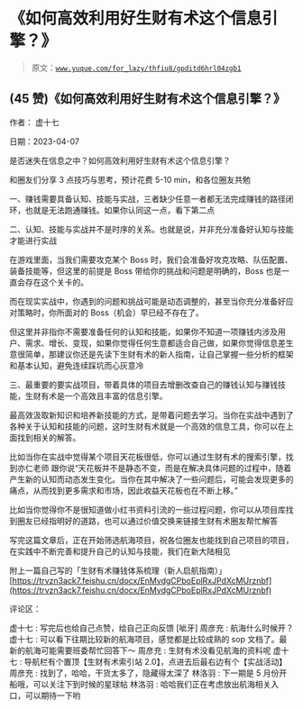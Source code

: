 # 《如何高效利用好生财有术这个信息引擎？》

> 原文：[`www.yuque.com/for_lazy/thfiu8/gpditd6hrl04zgb1`](https://www.yuque.com/for_lazy/thfiu8/gpditd6hrl04zgb1)



## (45 赞)《如何高效利用好生财有术这个信息引擎？》 

作者： 虚十七 

日期：2023-04-07 

是否迷失在信息之中？如何高效利用好生财有术这个信息引擎？ 

和圈友们分享 3 点技巧与思考，预计花费 5-10 min，和各位圈友共勉 

一、赚钱需要具备认知、技能与实战，三者缺少任意一者都无法完成赚钱的路径闭环，也就是无法跑通赚钱。如果你认同这一点，看下第二点 

二、认知、技能与实战并不是时序的关系。也就是说，并非充分准备好认知与技能才能进行实战 

在游戏里面，当我们需要攻克某个 Boss 时，我们会准备好攻克攻略、队伍配置、装备技能等，但这里的前提是 Boss 带给你的挑战和问题是明确的，Boss 也是一直会存在这个关卡的。 

而在现实实战中，你遇到的问题和挑战可能是动态调整的，甚至当你充分准备好应对策略时，你所面对的 Boss（机会）早已经不存在了。 

但这里并非指你不需要准备任何的认知和技能，如果你不知道一项赚钱内涉及用户、需求、增长、变现，如果你觉得任何生意都适合自己做，如果你觉得信息差生意很简单，那建议你还是先读下生财有术的新人指南，让自己掌握一些分析的框架和基本认知，避免连续踩坑而心灰意冷 

三、最重要的要实战项目，带着具体的项目去增删改查自己的赚钱认知与赚钱技能，生财有术是一个高效且丰富的信息引擎。 

最高效汲取新知识和培养新技能的方式，是带着问题去学习。当你在实战中遇到了各种关于认知和技能的问题，这时生财有术就是一个高效的信息工具，你可以在上面找到相关的解答。 

比如当你在实战中觉得某个项目天花板很低，你可以通过生财有术的搜索引擎，找到亦仁老师 跟你说“天花板并不是静态不变，而是在解决具体问题的过程中，随着产生新的认知而动态发生变化。当你在其中解决了一些问题后，可能会发现更多的痛点，从而找到更多需求和市场，因此收益天花板也在不断上移。” 

比如当你觉得你不是很知道做小红书资料引流的一些过程问题，你可以从项目库找到圈友已经指明好的道路，也可以通过价值交换来链接生财有术圈友帮忙解答 

写完这篇文章后，正在开始筛选航海项目，祝各位圈友也能找到自己项目的项目，在实践中不断完善和提升自己的认知与技能，我们在新大陆相见 

附上一篇自己写的「生财有术赚钱体系梳理（新人启航指南）」 [https://trvzn3ack7.feishu.cn/docx/EnMvdgCPboEplRxJPdXcMUrznbf](https://trvzn3ack7.feishu.cn/docx/EnMvdgCPboEplRxJPdXcMUrznbf) 

评论区： 

虚十七 : 写完后也给自己点赞，给自己正向反馈 [呲牙] 周彦充 : 航海什么时候开？ 虚十七 : 可以看下往期比较新的航海项目，感觉都是比较成熟的 sop 文档了。最新的航海可能需要班委帮忙回答下～ 周彦充 : 生财有术没看见航海的资料呢 虚十七 : 导航栏有个置顶【生财有术索引站 2.0】，点进去后最右边有个【实战活动】 周彦充 : 找到了，哈哈，干货太多了，隐藏得太深了 林洛羽 : 下一期是 5 月份开船哦，可以关注下到时候的星球帖 林洛羽 : 哈哈我们正在考虑放出航海相关入口，可以期待一下哟